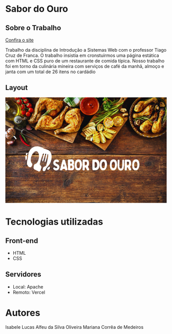 # Sabor do Ouro

## Sobre o Trabalho

[Confira o site](https://sabor-do-ouro.vercel.app)

Trabalho da disciplina de Introdução a Sistemas Web com o professor Tiago Cruz de Franca.
O trabalho insistia em cronstuirmos uma página estática com HTML e CSS puro de um restaurante de comida típica. Nosso trabalho foi em torno da culinária mineira com serviços de café da manhã, almoço e janta com um total de 26 itens no cardádio

## Layout

![Web](https://github.com/LucasAlfeu/SaborDoOuro/blob/main/assets/Image/banner.png)

# Tecnologias utilizadas

## Front-end

* HTML
* CSS

## Servidores

* Local: Apache
* Remoto: Vercel

# Autores

Isabele 
Lucas Alfeu da Silva Oliveira
Mariana Corrêa de Medeiros
